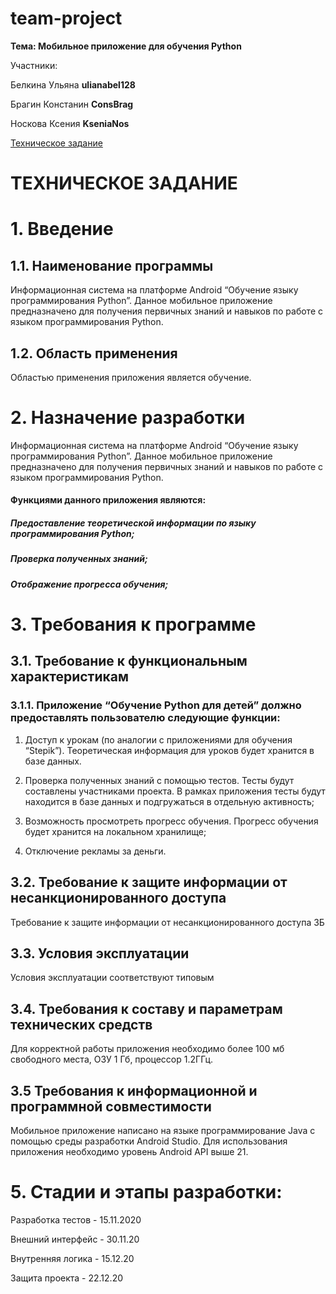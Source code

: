 # team-project

**Тема: Мобильное приложение для обучения Python**

Участники:

Белкина Ульяна **ulianabel128**

Брагин Констанин **ConsBrag**

Носкова Ксения **KseniaNos**

[Техническое задание](https://docs.google.com/document/d/1Ovi3ugIIAHhZb8lj82E0mxSsDy0B2iir1Rw2S8hZONE/edit)

# **ТЕХНИЧЕСКОЕ ЗАДАНИЕ**

# 1. Введение

## 1.1. Наименование программы
	
Информационная система на платформе Android “Обучение языку программирования Python”. Данное мобильное приложение предназначено для получения первичных знаний и навыков по работе с языком программирования Python.
	
## 1.2. Область применения
	
Областью применения приложения является обучение.
	
# 2. Назначение разработки

Информационная система на платформе Android “Обучение языку программирования Python”. Данное мобильное приложение предназначено для получения первичных знаний и навыков по работе с языком программирования Python. 
	
#### Функциями данного приложения являются: 
		
##### Предоставление теоретической информации по языку программирования Python;

##### Проверка полученных знаний;

##### Отображение прогресса обучения;

# 3. Требования к программе

## 3.1. Требование к функциональным характеристикам
	
### 3.1.1. Приложение “Обучение Python для детей” должно предоставлять пользователю следующие функции:
		
1. Доступ к урокам (по аналогии с приложениями для обучения “Stepik”). Теоретическая информация для уроков будет хранится в базе данных. 

2. Проверка полученных знаний с помощью тестов. Тесты будут составлены участниками проекта. В рамках приложения тесты будут находится в базе данных и подгружаться в отдельную активность;

3. Возможность просмотреть прогресс обучения. Прогресс обучения будет хранится на локальном хранилище;

4. Отключение рекламы за деньги. 

## 3.2. Требование к защите информации от несанкционированного доступа

Требование к защите информации от несанкционированного доступа 3Б

## 3.3. Условия эксплуатации

Условия эксплуатации соответствуют типовым

## 3.4. Требования к составу и параметрам технических средств

Для корректной работы приложения необходимо более 100 мб свободного места, ОЗУ 1 Гб, процессор 1.2ГГц.

## 3.5 Требования к информационной и программной совместимости

Мобильное приложение написано на языке программирование Java с помощью среды разработки Android Studio. Для использования приложения необходимо уровень Android API выше 21.

# 5. Стадии и этапы разработки: 

Разработка тестов - 15.11.2020

Внешний интерфейс  - 30.11.20

Внутренняя логика - 15.12.20

Защита проекта - 22.12.20



